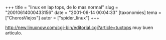 +++
title = "linux en lap tops, de lo mas normal"
slug = "20010614000433156"
date = "2001-06-14 00:04:33"
[taxonomies]
tema = ["ChorosViejos"]
autor = ["spider_linux"]
+++

<http://new.linuxnow.com/cgi-bin/editorial.cgi?article=tuxtops> muy buen
articulo.

